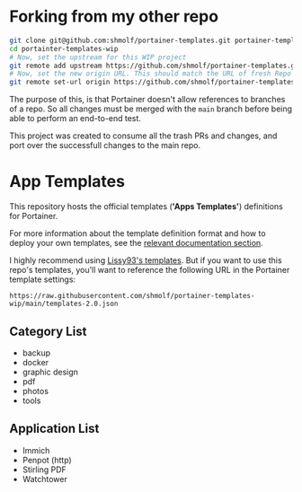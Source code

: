 # Forking from my other repo
```sh
git clone git@github.com:shmolf/portainer-templates.git portainer-templates-wip
cd portainter-templates-wip
# Now, set the upstream for this WIP project
git remote add upstream https://github.com/shmolf/portainer-templates.git
# Now, set the new origin URL. This should match the URL of fresh Repo you'll need to create in Github.
git remote set-url origin https://github.com/shmolf/portainer-templates-wip.git
```

The purpose of this, is that Portainer doesn't allow references to branches of a repo.
So all changes must be merged with the `main` branch before being able to perform an end-to-end test.

This project was created to consume all the trash PRs and changes, and port over the successfull changes to the main repo.

# App Templates

This repository hosts the official templates (**'Apps Templates'**) definitions for Portainer.

For more information about the template definition format and how to deploy your own templates, see the [relevant documentation section](https://documentation.portainer.io/v2.0/templates/deploy_stack/).


I highly recommend using [Lissy93's templates](https://github.com/Lissy93/portainer-templates).
But if you want to use this repo's templates, you'll want to reference the following URL in the Portainer template settings:
```
https://raw.githubusercontent.com/shmolf/portainer-templates-wip/main/templates-2.0.json
```

## Category List
<!--
Acquired by pasting the template JSON into browser DevTools, then running:
```js
console.log('- ' + Array.from(new Set(json.templates.flatMap((t) => t.categories))).sort().join('\n- '))
```
-->
- backup
- docker
- graphic design
- pdf
- photos
- tools

## Application List
<!--
Acquired by pasting the template JSON into browser DevTools, then running:
```js
console.log('- ' + Array.from(new Set(json.templates.map((t) => t.title))).sort().join('\n- '))
```
-->
- Immich
- Penpot (http)
- Stirling PDF
- Watchtower
